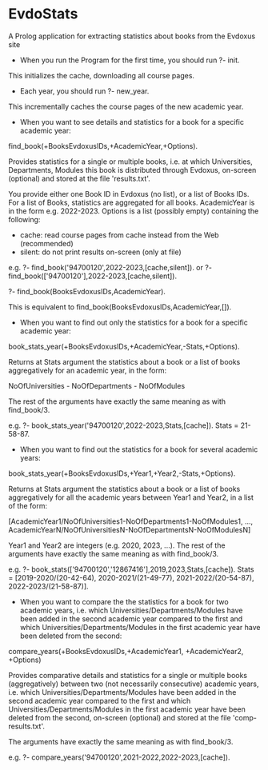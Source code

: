 # EvdoStats
A Prolog application for extracting statistics about books from the Evdoxus site

- When you run the Program for the first time, you should run
?- init.

This initializes the cache, downloading all course pages.

- Each year, you should run 
?- new_year.

This incrementally caches the course pages of the new academic year.

- When you want to see details and statistics for a book for a specific academic year:

find_book(+BooksEvdoxusIDs,+AcademicYear,+Options).

Provides statistics for a single or multiple books, i.e. at which Universities, Departments, Modules this book is distributed through Evdoxus,
on-screen (optional) and stored at the file 'results.txt'.

You provide either one Book ID in Evdoxus (no list), or a list of Books IDs.
For a list of Books, statistics are aggregated for all books.
AcademicYear is in the form e.g. 2022-2023.
Options is a list (possibly empty) containing the following:
   - cache: read course pages from cache instead from the Web (recommended)
   - silent: do not print results on-screen (only at file)

e.g. ?- find_book('94700120',2022-2023,[cache,silent]).
or   ?- find_book(['94700120'],2022-2023,[cache,silent]).

?- find_book(BooksEvdoxusIDs,AcademicYear).

This is equivalent to find_book(BooksEvdoxusIDs,AcademicYear,[]).

- When you want to find out only the statistics for a book for a specific academic year:

book_stats_year(+BooksEvdoxusIDs,+AcademicYear,-Stats,+Options).

Returns at Stats argument the statistics about a book or a list of books aggregatively for an academic year, in the form:

NoOfUniversities - NoOfDepartments - NoOfModules

The rest of the arguments have exactly the same meaning as with find_book/3.

e.g. 
?- book_stats_year('94700120',2022-2023,Stats,[cache]).
Stats = 21-58-87.

- When you want to find out the statistics for a book for several academic years:

book_stats_year(+BooksEvdoxusIDs,+Year1,+Year2,-Stats,+Options).

Returns at Stats argument the statistics about a book or a list of books aggregatively for all the academic years between Year1 and Year2, 
in a list of the form:

[AcademicYear1/NoOfUniversities1-NoOfDepartments1-NoOfModules1, ..., AcademicYearN/NoOfUniversitiesN-NoOfDepartmentsN-NoOfModulesN]

Year1 and Year2 are integers (e.g. 2020, 2023, ...). 
The rest of the arguments have exactly the same meaning as with find_book/3.

e.g.
?- book_stats(['94700120','12867416'],2019,2023,Stats,[cache]).
Stats = [2019-2020/(20-42-64), 2020-2021/(21-49-77), 2021-2022/(20-54-87), 2022-2023/(21-58-87)].

- When you want to compare the the statistics for a book for two academic years, i.e. which Universities/Departments/Modules have been added in the second academic year compared to the first and which Universities/Departments/Modules in the first academic year have been deleted from the second:

compare_years(+BooksEvdoxusIDs,+AcademicYear1, +AcademicYear2, +Options)

Provides comparative details and statistics for a single or multiple books (aggregatively) between two (not necessarily consecutive) academic years, i.e. which Universities/Departments/Modules have been added in the second academic year compared to the first and which Universities/Departments/Modules in the first academic year have been deleted from the second, on-screen (optional) and stored at the file 'comp-results.txt'.

The arguments have exactly the same meaning as with find_book/3.

e.g. 
?- compare_years('94700120',2021-2022,2022-2023,[cache]).
